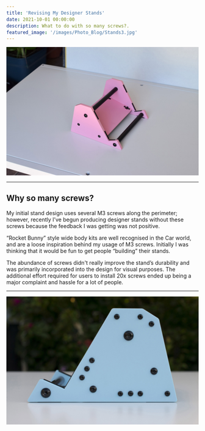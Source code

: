 ```yaml
---
title: 'Revising My Designer Stands'
date: 2021-10-01 00:00:00
description: What to do with so many screws?.
featured_image: '/images/Photo_Blog/Stands3.jpg'
---
```


<div class="gallery2" data-columns="1">
	<img src="/images/Photo_Blog/Stands2.JPG">
</div>

---

## Why so many screws?

My initial stand design uses several M3 screws along the perimeter; however, recently I’ve begun producing designer stands without these screws because the feedback I was getting was not positive. 

“Rocket Bunny” style wide body kits are well recognised in the Car world, and are a loose inspiration behind my usage of M3 screws. Initially I was thinking that it would be fun to get people “building” their stands.

The abundance of screws didn't really improve the stand’s durability and was primarily incorporated into the design for visual purposes. The additional effort required for users to install 20x screws ended up being a major complaint and hassle for a lot of people.  


---

<div class="gallery" data-columns="1">
	<img src="/images/Photo_Blog/Stands.JPG">
</div>

